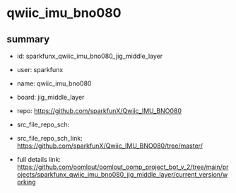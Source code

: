# qwiic_imu_bno080
 
## summary 
* id: sparkfunx_qwiic_imu_bno080_jig_middle_layer
* user: sparkfunx
* name: qwiic_imu_bno080
* board: jig_middle_layer
* repo: https://github.com/sparkfunX/Qwiic_IMU_BNO080



* src_file_repo_sch: 
* src_file_repo_sch_link: https://github.com/sparkfunX/Qwiic_IMU_BNO080/tree/master/
* full details link: https://github.com/oomlout/oomlout_oomp_project_bot_v_2/tree/main/projects/sparkfunx_qwiic_imu_bno080_jig_middle_layer/current_version/working  







